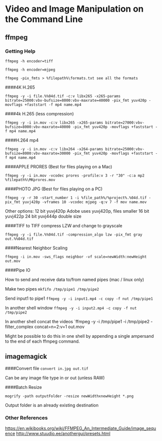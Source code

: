 # Video and Image Manipulation on the Command Line

## ffmpeg

### Getting Help

`ffmpeg -h encoder=tiff`

`ffmpeg -h encoder=mjpeg`

`ffmpeg -pix_fmts > %filepath%\formats.txt see all the formats`



####4K H.265 

`ffmpeg -y -i file.%%04d.tif -c:v libx265 -x265-params bitrate=25000:vbv-bufsize=8000:vbv-maxrate=40000 -pix_fmt yuv420p -movflags +faststart -f mp4 name.mp4`


####4k H.265 (less compression) 

`ffmpeg -y -i in.mov -c:v libx265 -x265-params bitrate=27000:vbv-bufsize=8000:vbv-maxrate=40000 -pix_fmt yuv420p -movflags +faststart -f mp4 name.mp4`


####H.264 mp4 

`ffmpeg -y -i in.mov -c:v libx264 -x264-params bitrate=25000:vbv-bufsize=8000:vbv-maxrate=30000 -pix_fmt yuv420p -movflags +faststart -f mp4 name.mp4`


####APPLE PRORES (Best for files playing on a Mac) 

`ffmpeg -y -i in.mov -vcodec prores -profile:v 3 -r "30" -c:a mp2 %filepath%\MKprores.mov`


####PHOTO JPG (Best for files playing on a PC) 

`ffmpeg -y -r 30 -start_number 1 -i %file_path%/%project%.%04d.tif -pix_fmt yuvj420p -vframes 10 -vcodec mjpeg -q:v 7 -f mov name.mov`

Other options:
12 bit yuvj420p  Adobe uses yuvj420p, files smaller
16 bit yuvj422p
24 bit yuvj444p double size


####TIFF to TIFF compress LZW and change to grayscale 

`ffmpeg -y -i file.%%04d.tif -compression_algo lzw -pix_fmt gray out.%%04d.tif`

####Nearest Neighbor Scaling

`ffmpeg -i in.mov -sws_flags neighbor -vf scale=newWidth:newHeight out.mov`

####Pipe IO

How to send and receive data to/from named pipes (mac / linux only)

Make two pipes
`mkfifo /tmp/pipe1 /tmp/pipe2`

Send input1 to pipe1
`ffmpeg -y -i input1.mp4 -c copy -f nut /tmp/pipe1`

In another shell window
`ffmpeg -y -i input2.mp4 -c copy -f nut /tmp/pipe2`

In another shell concat the videos
`ffmpeg -y -i /tmp/pipe1 -i /tmp/pipe2 -filter_complex concat=n=2:v=1 out.mov

Might be possible to do this in one shell by appending a single ampersand to the end of each ffmpeg command.


## imagemagick

####Convert file
`convert in.jpg out.tif`

Can be any image file type in or out (unless RAW)

####Batch Resize

`mogrify -path outputFolder -resize newWidthxnewHeight *.png`

Output folder is an already existing destination


### Other References
https://en.wikibooks.org/wiki/FFMPEG_An_Intermediate_Guide/image_sequence
http://www.stuudio.ee/anothergui/presets.html
